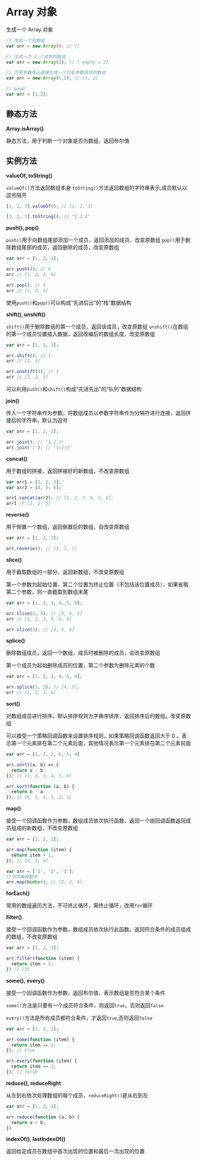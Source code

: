 # Array 对象

生成一个 Array 对象

```javascript
// 生成一个空数组
var arr = new Array(); // []

// 生成一个 3 个成员的数组
var arr = new Array(3); // [ empty x 3]

// 可变参数传入直接生成一个可变参数成员的数组
var arr = new Array(1,2); // [1, 2]

// good
var arr = [1,2];
```

## 静态方法

**Array.isArray()**

静态方法，用于判断一个对象是否为数组，返回布尔值

## 实例方法

**valueOf, toString()**

`valueOf()`方法返回数组本身
`toString()`方法返回数组的字符串表示,成员默认以逗号隔开

```javascript
[1, 2, 3].valueOf(); // [1, 2, 3]

[1, 2, 3].toString(); // "1,2,3"
```

**push(), pop()**

`push()`用于向数组尾部添加一个成员，返回添加的成员，改变原数组
`pop()`用于删除数组尾部的成员，返回删除的成员，改变原数组

```javascript
var arr = [1, 2, 3];

arr.push(4); // 6
arr // [1, 2, 3, 4]

arr.pop(); // 4
arr // [1, 2, 3]
```

使用`push()`和`pop()`可以构成“先进后出”的“栈”数据结构

**shift(), unshift()**

`shift()`用于删除数组的第一个成员，返回该成员，改变原数组
`unshift()`在数组的第一个成员位置插入数据，返回改编后的数组长度，改变原数组

```javascript
var arr = [1, 2, 3];

arr.shift(); // 1
arr // [2, 3]

arr.unshift(4); // 3
arr // [3, 2, 3]
```

可以利用`push()`和`shift()`构成“先进先出”的“队列”数据结构

**join()**

传入一个字符串作为参数，将数组成员以参数字符串作为分隔符进行连接，返回拼接后的字符串，默认为逗号

```javascript
var arr = [1, 2, 3];

arr.join(); // "1,2,3"
arr.join('|'); // "1|2|3"
```

**concat()**

用于数组的拼接，返回拼接好的新数组，不改变原数组

```javascript
var arr1 = [1, 2, 3];
var arr2 = [4, 5, 6];

arr1.concat(arr2); // [1, 2, 3, 4, 5, 6];
arr1 // [1, 2, 3]
```

**reverse()**

用于倒置一个数组，返回倒置后的数组，会改变原数组

```javascript
var arr = [1, 2, 3];

arr.reverse(); // [3, 2, 1]
```

**slice()**

用于截取数组的一部分，返回新数组，不改变原数组

第一个参数为起始位置，第二个位置为终止位置（不包括该位置成员），如果省略第二个参数，则一直截取到数组末尾

```javascript
var arr = [1, 2, 3, 4, 5, 6];

arr.slice(2, 5); // [3, 4, 5]
arr // [1, 2, 3, 4, 5, 6]

arr.slice(3); // [4, 5, 6]
```

**splice()**

删除数组成员，返回一个数组，成员时被删除的成员，会改变原数组

第一个成员为起始删除成员的位置，第二个参数为删除元素的个数

```javascript
var arr = [1, 2, 3, 4, 5, 6];

arr.splice(3, 2); // [4, 5];
arr // [1, 2, 3, 6]
```

**sort()**

对数组成员进行排序，默认排序规则为字典序排序，返回排序后的数组，改变原数组

可以接受一个策略回调函数来设置排序规则，如果策略回调函数返回大于 0 ，表示第一个元素排在第二个元素后面，其他情况表示第一个元素排在第二个元素前面

```javascript
var arr = [1, 3, 2, 6, 5, 4]

arr.sort((a, b) => {
  return a - b
}); // [1, 2, 3, 4, 5, 6]

arr.sort(function (a, b) {
  return b - a
}); // [6, 5, 4, 3, 2, 1]
```
**map()**

接受一个回调函数作为参数，数组成员依次执行函数，返回一个由回调函数返回成员组成的新数组，不改变原数组

```javascript
var arr = [1, 2, 3];

arr.map(function (item) {
  return item + 1;
}); // [2, 3, 4]
```

```javascript
var arr = ['1', '2', '3'];
//字符串转数字
arr.map(Number); // [2, 3, 4]
```

**forEach()**

常用的数组遍历方法，不可终止循环，需终止循环，改用`for`循环

**filter()**

接受一个回调函数作为参数，数组成员依次执行此函数，返回符合条件的成员组成的数组，不改变原数组

```javascript
var arr = [1, 2, 3];

arr.filter(function (item) {
  return item > 2;
}) // [3]
```

**some(), every()**

接受一个回调函数作为参数，返回布尔值，表示数组是否符合某个条件

`some()`方法是只要有一个成员符合条件，则返回`true`，否则返回`false`

`every()`方法是所有成员都符合条件，才返回`true`,否则返回`false`

```javascript
var arr = [1, 2, 3];

arr.some(function (item) {
  return item == 2;
}); // true

arr.every(function (item) {
  return item == 2;
}); // false
```

**reduce(), reduceRight**

从左到右依次处理数组的每个成员，`reduceRight()`是从右到左

```javascript
var arr = [1, 2, 3];

arr.reduce(function (a, b) {
  return a + b;
})
```

**indexOf(), lastIndexOf()**

返回给定成员在数组中首次出现的位置和最后一次出现的位置